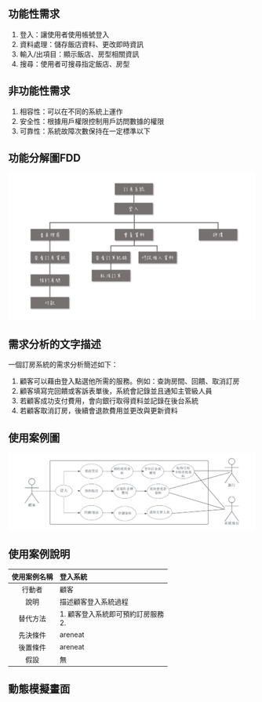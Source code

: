## 功能性需求
1. 登入：讓使用者使用帳號登入
2. 資料處理：儲存飯店資料、更改即時資訊
3. 輸入/出項目：顯示飯店、房型相關資訊
4. 搜尋：使用者可搜尋指定飯店、房型

## 非功能性需求
1. 相容性：可以在不同的系統上運作
2. 安全性：根據用戶權限控制用戶訪問數據的權限
3. 可靠性：系統故障次數保持在一定標準以下

## 功能分解圖FDD
 ![FDD](FDD.png 'FDD') 
 
## 需求分析的文字描述

 一個訂房系統的需求分析簡述如下：
 1. 顧客可以藉由登入點選他所需的服務。例如：查詢房間、回饋、取消訂房
 2. 顧客填寫完回饋或客訴表單後，系統會記錄並且通知主管級人員
 3. 若顧客成功支付費用，會向銀行取得資料並記錄在後台系統
 4. 若顧客取消訂房，後續會退款費用並更改與更新資料

##  使用案例圖

 ![Blank](diagram.png 'Blank') 


## 使用案例說明

|      使用案例名稱   |      登入系統      | 
|:-------------:|:-------------|
|    行動者    | 顧客 | 
|    說明    |   描述顧客登入系統過程    |   
| 替代方法|    1. 顧客登入系統即可預約訂房服務<br> 2. |  
| 先決條件 |    areneat    |  
| 後置條件 |    areneat    |  
| 假設 |    無    |  


## 動態模擬畫面
